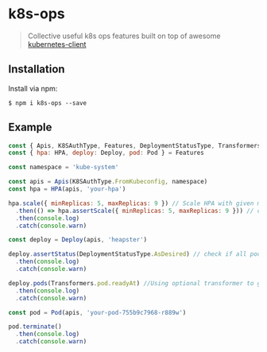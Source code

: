 # k8s-ops
> Collective useful k8s ops features built on top of awesome [kubernetes-client](https://github.com/godaddy/kubernetes-client)

## Installation

Install via npm:

```console
$ npm i k8s-ops --save
```

## Example

```js
const { Apis, K8SAuthType, Features, DeploymentStatusType, Transformers } = require('k8s-ops')
const { hpa: HPA, deploy: Deploy, pod: Pod } = Features

const namespace = 'kube-system'

const apis = Apis(K8SAuthType.FromKubeconfig, namespace)
const hpa = HPA(apis, 'your-hpa')

hpa.scale({ minReplicas: 5, maxReplicas: 9 }) // Scale HPA with given min/max replicas
  .then(() => hpa.assertScale({ minReplicas: 5, maxReplicas: 9 })) // check if scale is set correctly
  .then(console.log)
  .catch(console.warn)

const deploy = Deploy(apis, 'heapster')

deploy.assertStatus(DeploymentStatusType.AsDesired) // check if all pods are all up-to-date and available
  .then(console.log)
  .catch(console.warn)

deploy.pods(Transformers.pod.readyAt) //Using optional transformer to get more consize data and you can implement your own
  .then(console.log)
  .catch(console.warn)

const pod = Pod(apis, 'your-pod-755b9c7968-r889w')

pod.terminate()
  .then(console.log)
  .catch(console.warn)
```